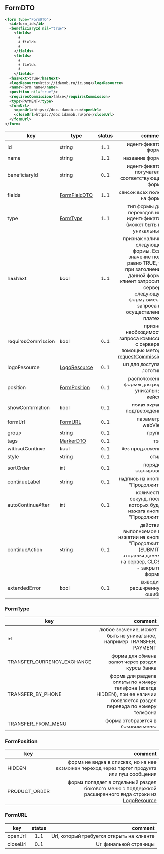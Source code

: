 ## FormDTO

```xml
<form type="FormDTO">
  <id>form_id</id>
  <beneficiaryId nil="true">
    <fields>
      #
      # fields
      #
    </fields>
    <fields>
      #
      # fields
      #
    </fields>
  <hasNext>true</hasNext>
  <logoResource>http://idamob.ru/ic.png</logoResource>
  <name>Form name</name>
  <position nil="true"/>
  <requiresCommission>false</requiresCommission>
  <type>PAYMENT</type>
  <formUrl>
    <openUrl>https://doc.idamob.ru</openUrl>
    <closeUrl>https://doc.idamob.ru/pro</closeUrl>
  </formUrl>
</form>
```

key | type | status | comment
--- | ---- | :----: | ---:
id | string | 1..1 | идентификатор формы
name | string | 1..1 | название формы
beneficiaryId | string | 0..1 | идентификатор получателя, соответствующий форме
fields | [FormFieldDTO](#formfielddto) | 1..1 | список всех полей на форме
type | [FormType](#formtype) | 1..1 | тип формы для переходов или идентификатор (может быть не уникальный)
hasNext | bool | 1..1 | признак наличия следующей формы. Если значение поля равно TRUE, то при заполнении данной формы клиент запросит с сервера следующую форму вместо запроса на осуществление платежа
requiresCommission | bool | 0..1 | признак необходимости запроса комиссии с сервера с помощью метода [requestCommission](#requestcommission)
logoResource | [LogoResource](#logoresource) | 0..1 | url для доступа к логотипу
position | [FormPosition](#formposition) | 0..1 | расположение формы для ряда уникальных кейсов
showConfirmation | bool | 0..1 | показ экрана подтверждения
formUrl | [FormURL](#formurl) | 0..1 | параметры webView
group | string | 0..1 | группа
tags | [MarkerDTO](#markerdto) | 0..1 | тэги
withoutContinue | bool | 0..1 | без продолжения
style | string | 0..1 | стиль
sortOrder | int | 0..1 | порядок сортировки
continueLabel | string | 0..1 | надпись на кнопке "Продолжить"
autoContinueAfter | int | 0..1 | количество секунд, после которых будет нажата кнопка "Продолжить"
continueAction | string | 0..1 |  действие, выполняемое по нажатии на кнопку "Продолжить" (SUBMIT - отправка данных на сервер, CLOSE - закрытие формы)
extendedError | bool | 0..1 | выводить расширенную ошибку

### FormType
key | comment
--- | ---:
id | любое значение, может быть не уникальное, например TRANSFER, PAYMENT
TRANSFER_CURRENCY_EXCHANGE | форма для обмена валют через раздел курсы банка
TRANSFER_BY_PHONE | форма для раздела оплаты по номеру телефона (всегда HIDDEN), при ее наличии появляется раздел перевода по номеру телефона
TRANSFER_FROM_MENU | форма отобразится в боковом меню

### FormPosition
key | comment
--- | ---:
HIDDEN | форма не видна в списках, но на нее возможен переход через таргет продукта или пуш сообщения
PRODUCT_ORDER | форма попадает в отдельный раздел бокового меню с поддержкой расширенного вида строки из [LogoResource](#logoresource)

### FormURL
key | status | comment
--- | :----: | ---:
openUrl | 1..1 | Url, который требуется открыть на клиенте
closeUrl | 0..1 | Url финальной страницы

